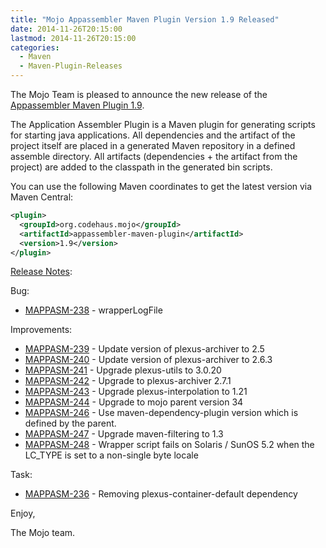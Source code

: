 ```yaml
---
title: "Mojo Appassembler Maven Plugin Version 1.9 Released"
date: 2014-11-26T20:15:00
lastmod: 2014-11-26T20:15:00
categories:
  - Maven
  - Maven-Plugin-Releases
---
```

The Mojo Team is pleased to announce the new release 
of the [Appassembler Maven Plugin 1.9](http://mojo.codehaus.org/appassembler/appassembler-maven-plugin/).

The Application Assembler Plugin is a Maven plugin for generating
scripts for starting java applications.
All dependencies and the artifact of the project itself are placed in
a generated Maven repository in a defined assemble directory.
All artifacts (dependencies + the artifact from the project) are added
to the classpath in the generated bin scripts.

You can use the following Maven coordinates to get the latest version via Maven Central:

```xml
<plugin>
  <groupId>org.codehaus.mojo</groupId>
  <artifactId>appassembler-maven-plugin</artifactId>
  <version>1.9</version>
</plugin>
```

<!-- more -->

[Release Notes](https://jira.codehaus.org/secure/ReleaseNote.jspa?projectId=11780&version=19848):

Bug:

 * [MAPPASM-238](https://issues.apache.org/jira/browse/MAPPASM-238) - wrapperLogFile

Improvements:

 * [MAPPASM-239](https://issues.apache.org/jira/browse/MAPPASM-239) - Update version of plexus-archiver to 2.5
 * [MAPPASM-240](https://issues.apache.org/jira/browse/MAPPASM-240) - Update version of plexus-archiver to 2.6.3
 * [MAPPASM-241](https://issues.apache.org/jira/browse/MAPPASM-241) - Upgrade plexus-utils to 3.0.20
 * [MAPPASM-242](https://issues.apache.org/jira/browse/MAPPASM-242) - Upgrade to plexus-archiver 2.7.1
 * [MAPPASM-243](https://issues.apache.org/jira/browse/MAPPASM-243) - Upgrade plexus-interpolation to 1.21
 * [MAPPASM-244](https://issues.apache.org/jira/browse/MAPPASM-244) - Upgrade to mojo parent version 34
 * [MAPPASM-246](https://issues.apache.org/jira/browse/MAPPASM-246) - Use maven-dependency-plugin version which is defined by the parent.
 * [MAPPASM-247](https://issues.apache.org/jira/browse/MAPPASM-247) - Upgrade maven-filtering to 1.3
 * [MAPPASM-248](https://issues.apache.org/jira/browse/MAPPASM-248) - Wrapper script fails on Solaris / SunOS 5.2 when the LC_TYPE is set to a non-single byte locale

Task:

 * [MAPPASM-236](https://issues.apache.org/jira/browse/MAPPASM-236) - Removing plexus-container-default dependency

Enjoy,

The Mojo team.
